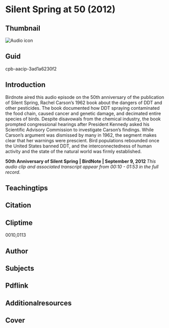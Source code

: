 # Silent Spring at 50 (2012)

## Thumbnail

![Audio icon](https://s3.amazonaws.com/americanarchive.org/primary_source_sets/audio-digitized.jpg "Audio icon")

## Guid
cpb-aacip-3ad1a6230f2

## Introduction

Birdnote aired this audio episode on the 50th anniversary of the publication of Silent Spring, Rachel Carson’s 1962 book about the dangers of DDT and other pesticides. The book documented how DDT spraying contaminated the food chain, caused cancer and genetic damage, and decimated entire species of birds. Despite disavowals from the chemical industry, the book prompted congressional hearings after President Kennedy asked his Scientific Advisory Commission to investigate Carson’s findings. While Carson’s argument was dismissed by many in 1962, the segment makes clear that her warnings were prescient. Bird populations rebounded once the United States banned DDT, and the interconnectedness of human activity and the state of the natural world was firmly established.   

<b>50th Anniversary of Silent Spring</b>
<b>| BirdNote | September 9, 2012 </b>
<i>This audio clip and associated transcript appear from 00:10 - 01:53 in the full record.</i>

## Teachingtips

## Citation

## Cliptime

0010,0113

## Author
## Subjects
## Pdflink
## Additionalresources
## Cover
